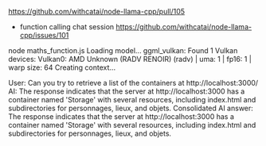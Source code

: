 https://github.com/withcatai/node-llama-cpp/pull/105

- function calling chat session https://github.com/withcatai/node-llama-cpp/issues/101

node maths_function.js
Loading model...
ggml_vulkan: Found 1 Vulkan devices:
Vulkan0: AMD Unknown (RADV RENOIR) (radv) | uma: 1 | fp16: 1 | warp size: 64
Creating context...

User: Can you try to retrieve a list of the containers at http://localhost:3000/
AI: The response indicates that the server at http://localhost:3000 has a container named 'Storage' with several resources, including index.html and subdirectories for personnages, lieux, and objets.
Consolidated AI answer: The response indicates that the server at http://localhost:3000 has a container named 'Storage' with several resources, including index.html and subdirectories for personnages, lieux, and objets.
